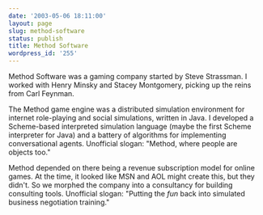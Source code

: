 ```yaml
---
date: '2003-05-06 18:11:00'
layout: page
slug: method-software
status: publish
title: Method Software
wordpress_id: '255'
---
```


Method Software was a gaming company started by Steve Strassman.  I worked with Henry Minsky and Stacey Montgomery, picking up the reins from Carl Feynman.

The Method game engine was a distributed simulation environment for internet role-playing and social simulations, written in Java. I developed a Scheme-based interpreted simulation language (maybe the first Scheme interpreter for Java) and a battery of algorithms for implementing conversational agents.  Unofficial slogan: "Method, where people are objects too."

Method depended on there being a revenue subscription model for online games.  At the time, it looked like MSN and AOL might create this, but they didn't.  So we morphed the company into a consultancy for building consulting tools.  Unofficial slogan: "Putting the _fun_ back into simulated business negotiation training."
